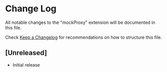 # Change Log

All notable changes to the "mockProxy" extension will be documented in this file.

Check [Keep a Changelog](http://keepachangelog.com/) for recommendations on how to structure this file.

## [Unreleased]

- Initial release
